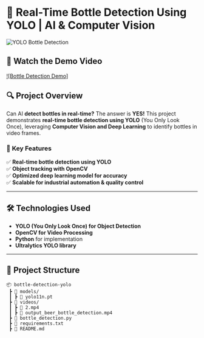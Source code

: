 # 🚀 Real-Time Bottle Detection Using YOLO | AI & Computer Vision  

![YOLO Bottle Detection](https://github.com/yourusername/your-repo-name/blob/main/banner-image.jpg)  

## 🎥 Watch the Demo Video  
[![Bottle Detection Demo]]([https://www.youtube.com/watch?v=YOUR_VIDEO_ID](https://youtube.com/shorts/cjj7zAqm290?feature=share))  

## 🔍 **Project Overview**  
Can AI **detect bottles in real-time?** The answer is **YES!** This project demonstrates **real-time bottle detection using YOLO** (You Only Look Once), leveraging **Computer Vision and Deep Learning** to identify bottles in video frames.  

### 🚀 **Key Features**  
✅ **Real-time bottle detection using YOLO**  
✅ **Object tracking with OpenCV**  
✅ **Optimized deep learning model for accuracy**  
✅ **Scalable for industrial automation & quality control**  

---

## 🛠 **Technologies Used**  
- **YOLO (You Only Look Once) for Object Detection**  
- **OpenCV for Video Processing**  
- **Python** for implementation  
- **Ultralytics YOLO library**  

---

## 📂 **Project Structure**  
```plaintext
📦 bottle-detection-yolo
 ┣ 📂 models/
 ┃ ┣ 📜 yolo11n.pt
 ┣ 📂 videos/
 ┃ ┣ 📜 2.mp4
 ┃ ┣ 📜 output_beer_bottle_detection.mp4
 ┣ 📜 bottle_detection.py
 ┣ 📜 requirements.txt
 ┣ 📜 README.md
